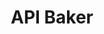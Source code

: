 ---
layout: default
api_service: '?'
description: turn a Jupyter notebook into an API
shortname: api_baker
timestamp: Mon, 14 Feb 2022 17:29:27 GMT
title: API Baker
type: programming tool
uuid: f8fc988b-fc7c-41a7-abaa-4b7c7041e5b5
website_link: https://apibakery.com/
---